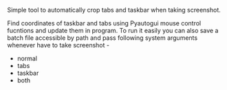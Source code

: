 Simple tool to automatically crop tabs and taskbar when taking screenshot. 

Find coordinates of taskbar and tabs using Pyautogui mouse control fucntions and update them in program. To run it easily you can also save a batch file accessible by path and pass following system arguments whenever have to take screenshot - 
<ul>
<li>normal
<li>tabs
<li>taskbar
<li>both
